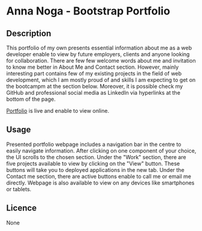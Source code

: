# Anna Noga - Bootstrap Portfolio

## Description

This portfolio of my own presents essential information about me as a web developer enable to view by future employers, clients and anyone looking for collaboration. There are few few welcome words about me and invitation to know me better in About Me and Contact section. However, mainly interesting part contains few of my existing projects in the field of web development, which I am mostly proud of and skills I am expecting to get on the bootcampm at the section below. Moreover, it is possible check my GitHub and  professional social media as LinkedIn via hyperlinks at the bottom of the page. 


[Portfolio](https://mrsannanoga.github.io/bootstrap-portfolio/) is live and enable to view online. 

## Usage

Presented portfolio webpage includes a navigation bar in the centre to easily navigate information. After clicking on one component of your choice, the UI scrolls to the chosen section. Under the "Work" section, there are five projects available to view by clicking on the "View" button. These buttons will take you to deployed applications in the new tab. Under the Contact me section, there are active buttons enable to call me or email me directly. Webpage is also available to view on any devices like smartphones or tablets.  

## Licence

None
